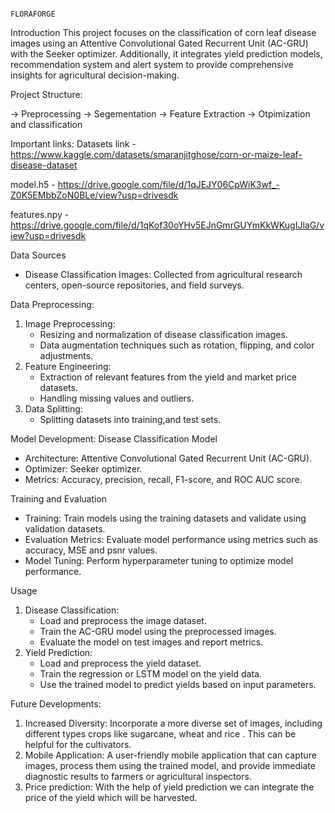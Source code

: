                                                                               FLORAFORGE

 Introduction
This project focuses on the classification of corn leaf disease images using an Attentive Convolutional Gated Recurrent Unit (AC-GRU) with the Seeker optimizer. Additionally, it integrates yield prediction models, recommendation system and alert system to provide comprehensive insights for agricultural decision-making.

Project Structure:


-> Preprocessing
-> Segementation
-> Feature Extraction
-> Otpimization and classification


Important links:
Datasets link - https://www.kaggle.com/datasets/smaranjitghose/corn-or-maize-leaf-disease-dataset

model.h5 - https://drive.google.com/file/d/1qJEJY06CpWiK3wf_-Z0K5EMbbZoN0BLe/view?usp=drivesdk

features.npy - https://drive.google.com/file/d/1qKof30oYHv5EJnGmrGUYmKkWKugIJlaG/view?usp=drivesdk

Data Sources
- Disease Classification Images: Collected from agricultural research centers, open-source repositories, and field surveys.


Data Preprocessing:
1. Image Preprocessing:
   - Resizing and normalization of disease classification images.
   - Data augmentation techniques such as rotation, flipping, and color adjustments.
2. Feature Engineering:
   - Extraction of relevant features from the yield and market price datasets.
   - Handling missing values and outliers.
3. Data Splitting:
   - Splitting datasets into training,and test sets.
     

Model Development:
Disease Classification Model
- Architecture: Attentive Convolutional Gated Recurrent Unit (AC-GRU).
- Optimizer: Seeker optimizer.
- Metrics: Accuracy, precision, recall, F1-score, and ROC AUC score.


 Training and Evaluation
- Training: Train models using the training datasets and validate using validation datasets.
- Evaluation Metrics: Evaluate model performance using metrics such as accuracy, MSE and psnr values.
- Model Tuning: Perform hyperparameter tuning to optimize model performance.
  
 Usage
1. Disease Classification:
   - Load and preprocess the image dataset.
   - Train the AC-GRU model using the preprocessed images.
   - Evaluate the model on test images and report metrics.
2. Yield Prediction:
   - Load and preprocess the yield dataset.
   - Train the regression or LSTM model on the yield data.
   - Use the trained model to predict yields based on input parameters.

Future Developments:
1) Increased Diversity: Incorporate a more diverse set of images, including different types crops like sugarcane, wheat and rice . This can be helpful for the cultivators.
2) Mobile Application:  A user-friendly mobile application that can capture images, process them using the trained model, and provide immediate diagnostic results to farmers or agricultural inspectors.
3) Price prediction: With the help of yield prediction we can integrate the price of the yield which will be harvested.

